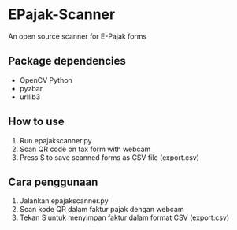 # EPajak-Scanner
An open source scanner for E-Pajak forms

## Package dependencies
- OpenCV Python
- pyzbar
- urllib3

## How to use
1. Run epajakscanner.py
2. Scan QR code on tax form with webcam
3. Press S to save scanned forms as CSV file (export.csv)

## Cara penggunaan
1. Jalankan epajakscanner.py
2. Scan kode QR dalam faktur pajak dengan webcam
3. Tekan S untuk menyimpan faktur dalam format CSV (export.csv)
